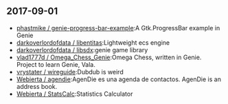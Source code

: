 ## 2017-09-01

* [phastmike / genie-progress-bar-example](https://github.com/phastmike/genie-progress-bar-example):A Gtk.ProgressBar example in Genie
* [darkoverlordofdata / libentitas](https://github.com/darkoverlordofdata/libentitas):Lightweight ecs engine
* [darkoverlordofdata / libsdx](https://github.com/darkoverlordofdata/libsdx):genie game library
* [vlad1777d / Omega_Chess_Genie](https://github.com/vlad1777d/Omega_Chess_Genie):Omega Chess, written in Genie. Project to learn Genie, Vala.
* [vrystater / wireguide](https://github.com/vrystater/wireguide):Dubdub is weird
* [Webierta / agendie](https://github.com/Webierta/agendie):AgenDie es una agenda de contactos. AgenDie is an address book.
* [Webierta / StatsCalc](https://github.com/Webierta/StatsCalc):Statistics Calculator
